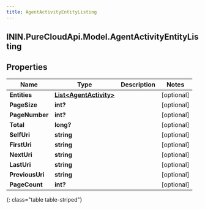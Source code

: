 ```yaml
---
title: AgentActivityEntityListing
---
```

## ININ.PureCloudApi.Model.AgentActivityEntityListing

## Properties

|Name | Type | Description | Notes|
|------------ | ------------- | ------------- | -------------|
| **Entities** | [**List&lt;AgentActivity&gt;**](AgentActivity.html) |  | [optional] |
| **PageSize** | **int?** |  | [optional] |
| **PageNumber** | **int?** |  | [optional] |
| **Total** | **long?** |  | [optional] |
| **SelfUri** | **string** |  | [optional] |
| **FirstUri** | **string** |  | [optional] |
| **NextUri** | **string** |  | [optional] |
| **LastUri** | **string** |  | [optional] |
| **PreviousUri** | **string** |  | [optional] |
| **PageCount** | **int?** |  | [optional] |
{: class="table table-striped"}


